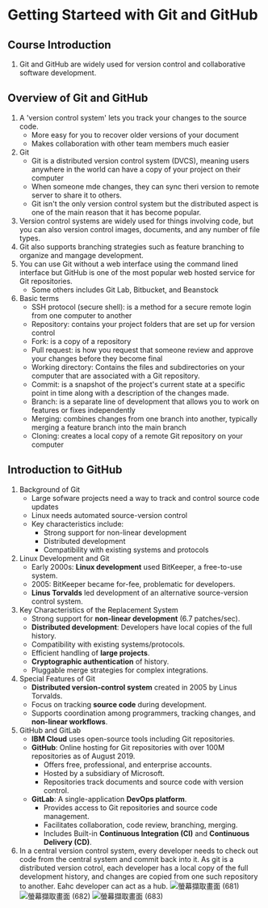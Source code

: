 # Getting Starteed with Git and GitHub
## Course Introduction
1. Git and GitHub are widely used for version control and collaborative software development.

## Overview of Git and GitHub
1. A 'version control system' lets you track your changes to the source code.
   - More easy for you to recover older versions of your document
   - Makes collaboration with other team members much easier
2. Git
   - Git is a distributed version control system (DVCS), meaning users anywhere in the world can have a copy of your project on their computer
   - When someone mde changes, they can sync theri version to remote server to share it to others.
   - Git isn't the only version control system but the distributed aspect is one of the main reason that it has become popular.
3. Version control systems are widely used for things involving code, but you can also version control images, documents, and any number of file types.
4. Git also supports branching strategies such as feature branching to organize and mangage development.
5. You can use Git without a web interface using the command lined interface but GitHub is one of the most popular web hosted service for Git repositories.
   - Some others includes Git Lab, Bitbucket, and Beanstock
6. Basic terms
   - SSH protocol (secure shell): is a method for a secure remote login from one computer to another
   - Repository: contains your project folders that are set up for version control
   - Fork: is a copy of a repository
   - Pull request: is how you request that someone review and approve your changes before they become final
   - Working directory: Contains the files and subdirectories on your computer that are associated with a Git repository.
   - Commit: is a snapshot of the project's current state at a specific point in time along with a description of the changes made.
   - Branch: is a separate line of development that allows you to work on features or fixes independently
   - Merging: combines changes from one branch into another, typically merging a feature branch into the main branch
   - Cloning: creates a local copy of a remote Git repository on your computer 

## Introduction to GitHub
1. Background of Git
   - Large sofware projects need a way to track and control source code updates
   - Linux needs automated source-version control
   - Key characteristics include:
     + Strong support for non-linear development
     + Distributed development
     + Compatibility with existing systems and protocols
2. Linux Development and Git
   - Early 2000s: **Linux development** used BitKeeper, a free-to-use system.
   - 2005: BitKeeper became for-fee, problematic for developers.
   - **Linus Torvalds** led development of an alternative source-version control system.
3. Key Characteristics of the Replacement System
   - Strong support for **non-linear development** (6.7 patches/sec).
   - **Distributed development**: Developers have local copies of the full history.
   - Compatibility with existing systems/protocols.
   - Efficient handling of **large projects**.
   - **Cryptographic authentication** of history.
   - Pluggable merge strategies for complex integrations.
4. Special Features of Git
   - **Distributed version-control system** created in 2005 by Linus Torvalds.
   - Focus on tracking **source code** during development.
   - Supports coordination among programmers, tracking changes, and **non-linear workflows**.
5. GitHub and GitLab
   - **IBM Cloud** uses open-source tools including Git repositories.
   - **GitHub**: Online hosting for Git repositories with over 100M repositories as of August 2019.
     + Offers free, professional, and enterprise accounts.
     + Hosted by a subsidiary of Microsoft.
     + Repositories track documents and source code with version control.
   - **GitLab**: A single-application **DevOps platform**.
     + Provides access to Git repositories and source code management.
     + Facilitates collaboration, code review, branching, merging.
     + Includes Built-in **Continuous Integration (CI)** and **Continuous Delivery (CD)**.
6. In a central version control system, every developer needs to check out code from the central system and commit back into it. As git is a distributed version cotrol, each developer has a local copy of the full development history, and changes are copied from one such repository to another. Eahc developer can act as a hub.
![螢幕擷取畫面 (681)](https://github.com/FionaYuY/Getting_Started_with_Git_and_GitHub/assets/151610467/4e247f86-bd97-490c-a95c-1b02a726e9f2)
![螢幕擷取畫面 (682)](https://github.com/FionaYuY/Getting_Started_with_Git_and_GitHub/assets/151610467/6bba3c8c-8a0b-426d-92fe-2eda3211b9ac)
![螢幕擷取畫面 (683)](https://github.com/FionaYuY/Getting_Started_with_Git_and_GitHub/assets/151610467/21972296-9db1-440e-8286-bdf8e78e8043)










